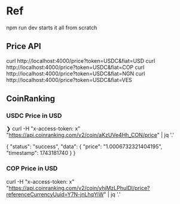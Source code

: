 # Ref

npm run dev starts it all from scratch

## Price API

curl http://localhost:4000/price?token=USDC&fiat=USD
curl http://localhost:4000/price?token=USDC&fiat=COP
curl http://localhost:4000/price?token=USDC&fiat=NGN
curl http://localhost:4000/price?token=USDC&fiat=VES

## CoinRanking
### USDC Price in USD
❯ curl -H "x-access-token: x" "https://api.coinranking.com/v2/coin/aKzUVe4Hh_CON/price" | jq '.'

{
  "status": "success",
  "data": {
    "price": "1.0006732321404195",
    "timestamp": 1743181740
  }
}

### COP Price in USD

curl -H "x-access-token: x" \
     "https://api.coinranking.com/v2/coin/yhjMzLPhuIDl/price?referenceCurrencyUuid=Y7N-jnLhqYiW" | jq '.'